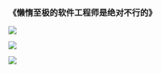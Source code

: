 ### **《懒惰至极的软件工程师是绝对不行的》**

[![](https://img.shields.io/badge/Telegram-SDTTTTT-blue)](https://t.me/sdzzzzz)

![](https://idanmu.net/2020/07/0be6d1d25a47b.gif)

[![](https://img.shields.io/badge/bilibili-SDTTTTT-red)](https://space.bilibili.com/27781539)

